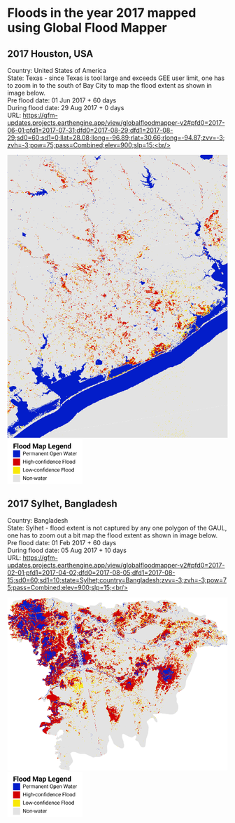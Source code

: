 # Floods in the year 2017 mapped using Global Flood Mapper

## 2017 Houston, USA<br/>
Country: United States of America<br/>
State: Texas - since Texas is tool large and exceeds GEE user limit, one has to zoom in to the south of Bay City to map the flood extent as shown in image below.<br/>
Pre flood date: 01 Jun 2017 + 60 days<br/>
During flood date: 29 Aug 2017 + 0 days<br/>
URL: https://gfm-updates.projects.earthengine.app/view/globalfloodmapper-v2#pfd0=2017-06-01;pfd1=2017-07-31;dfd0=2017-08-29;dfd1=2017-08-29;sd0=60;sd1=0;llat=28.08;llong=-96.89;rlat=30.66;rlong=-94.87;zvv=-3;zvh=-3;pow=75;pass=Combined;elev=900;slp=15;<br/>

<img src="../../media/expl/GFMv2_Texas_2017.png"><br/>
<img src="../../media/gfmv2-legend.png" height="103" width="172"><br/>

## 2017 Sylhet, Bangladesh<br/>
Country: Bangladesh<br/>
State: Sylhet - flood extent is not captured by any one polygon of the GAUL, one has to zoom out a bit map the flood extent as shown in image below.<br/>
Pre flood date: 01 Feb 2017 + 60 days<br/>
During flood date: 05 Aug 2017 + 10 days<br/>
URL: https://gfm-updates.projects.earthengine.app/view/globalfloodmapper-v2#pfd0=2017-02-01;pfd1=2017-04-02;dfd0=2017-08-05;dfd1=2017-08-15;sd0=60;sd1=10;state=Sylhet;country=Bangladesh;zvv=-3;zvh=-3;pow=75;pass=Combined;elev=900;slp=15;<br/>

<img src="../../media/expl/GFMv2_Bangladesh_2017.png"><br/>
<img src="../../media/gfmv2-legend.png" height="103" width="172"><br/>

